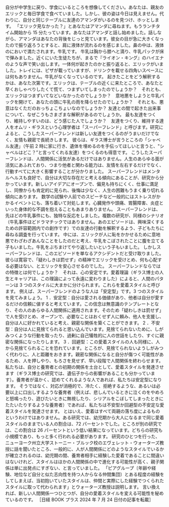 ###

自分が中学生に戻り、学食にいるところを想像してください。あなたは、親友のエリックと毎日学食で食べていました。しかし、彼の姿は今日は見えません。代わりに、自分と同じテーブルに友達のアマンダがいるのを見つけ、ホッとします。
「エリック見なかった？」とあなたはアマンダに尋ねます。もうランチタイム開始から 15 分たっています。あなたはアマンダと話し始めました。話しながら、アマンダはあなたの背後をじっと見ています。彼女の目が急に大きくなったので振り返ろうとすると、肩に液体が流れるのを感じました。鼻の中は、液体のにおいで満たされます。牛乳です。
牛乳は胸から膝へと滴り、牛乳パックが床で弾みました。近くにいた生徒たちが、まるで『ライオン・キング』のハイエナのような声で笑い出します。一体何が起きたのかと振り返ると、エリックがいました。トレイには、ピザが載っていますが、ドリンクを載せる四角いスペースには何もありません。牛乳がなくなっているのです。
起きたことをどう解釈するかは、あなた次第です。エリックは、テーブルの近くに来たところで、あなたと早くおしゃべりしたくて慌て、つまずいてしまったのでしょうか？　それとも、エリックはつまずいてなどいなかったのでしょうか？　意地悪をしようと牛乳パックを開けて、あなたの頭に牛乳の雨を降らせたのでしょうか？　それとも、悪意はなくただのおっちょこちょいなのでしょうか？
友達との間で起きた出来事について、なぜこうもさまざまな解釈があるのでしょうか。
最も友達をつくり、維持しやすいのは、どう感じた人でしょうか？　友達をつくり、維持する達人をオムリ・ギラスという心理学者は「スーパーフレンド」と呼びます。研究によると、こうしたスーパーフレンドは新しい友達をつくるのがうまいだけでなく、友情も親密で長続きします。
彼らは、ギラス博士が言うところの「シャベル友達」（午前 2 時に家に行き、遺体を埋めるのを手伝ってほしいと言うと、"シャベルはどこ？”と言ってくれる友達）をつくるのも得意です。
こうしたスーパーフレンドは、人間関係に活気があるだけではありません。人生のあらゆる面が活気にあふれており、つまり他者と関わる能力は、友情を左右するだけでなく、行動すべてに大きく影響することが分かりました。
スーパーフレンドはメンタルヘルスも良好で、自分は大切な存在だと考える傾向にあることが、研究から分かっています。新しいアイデアにオープンで、偏見も持ちにくく、仕事に満足し、同僚からも肯定的に見られ、後悔は少なく、人生の困難もうまく乗り切れる傾向にあります。
数学の試験や人前でのスピーチなど一般的にはストレスがかかるイベントにも、落ち着いて対処します。心臓発作や頭痛、胃腸障害、炎症といった身体的な不調を抱えることもあまりありません。
スーパーフレンドは、先ほどの牛乳事件にも、独特な反応をしました。複数の研究が、同様のシナリオ（牛乳事件ほどドラマチックではありません。あのエピソードは、興味深くするための許容範囲内での創作です）での友達の行動を解釈するよう、子どもたちに尋ねる調査を行っています。
中には、エリックが人に恥をかかせるために意地悪でわざわざあんなことをしたのだと考え、牛乳をこぼされたことに腹を立てる子もいました。牛乳をぶちまけてやり返したいという子もいました。
しかしスーパーフレンドは、このエピソードを単なるアクシデントだと受け取りました。彼らは寛容で、「疑わしきは罰せず」の精神でエリックを受けとめ、何も心配する必要はない、とエリックを安心させるのでした。
スーパーフレンドならではの特徴とは何でしょうか？　それは、心の安定です。愛着理論（ギラス博士の人生とキャリアは、この理論によって永遠に変わりました）によると、人間のパターンは 3 つのスタイルに大まかに分けられます。これらを愛着スタイルと呼びます。
例えば、スーパーフレンドのような人は「安定型」です。3 つのスタイルを見てみましょう。
1 ．安定型：自分は愛される価値があり、他者は自分が愛するだけの信頼に値すると考えています。この信念は無意識のテンプレートとなり、その人のあらゆる人間関係に適用されます。そのため「疑わしきは罰せず」で人を受けとめ、オープンで、必要なことはおくせず人に頼み、他人を支援し、自分は人に好かれていると考え、親密な関係を築くことができます。
2 ．不安型：自分は人に見捨てられると思い込んでいます。見捨てられないために、しがみつくような行動を取ったり、過剰に自己犠牲的に人の世話をしたり、すぐに親密な関係になったりします。
3 ．回避型：この愛着スタイルの人も同様に、人から見捨てられることを恐れています。ところが、見捨てられないようしがみつく代わりに、人と距離をおきます。親密な関係になると自分が傷つく可能性があるため、人を押しやり、もろさを見せず、早い段階で人間関係を終わらせます。
私たちは、自分と養育者との初期の関係を土台として、愛着スタイルを発達させます（ギラス博士の研究では、遺伝子からの影響があることも分かっています）。養育者が温かく、認めてくれるような人であれば、私たちは安定型になります。
そうではなく、対応が消極的で、冷たく、拒絶するような、あるいは必要以上に口出しするような養育者（例えば、悲しんでいるときに泣くのをやめろと怒鳴ったり、遊びたいときに無視したり、シリアルをこぼしてしまったときにたたいたりするような養育者）であれば、私たちは不安型か回避型の不安定な愛着スタイルを発達させます。
とはいえ、愛着はすべて両親の落ち度によるものというわけではありません。ある研究では、幼児期から大人になるまで同じ愛着スタイルのままでいる人の割合は、72 パーセントでした。ところが別の研究では、この割合は 26 パーセントという低い結果になっています。どちらの研究も小規模であり、もっと多く行われる必要があります。
研究のひとつを行った、ニューヨーク州立大学ストーニー・ブルック校のエヴェレット・ウォーターズ教授に話を聞いたところ、一般的に、人が人間関係にどのようなスタイルでいるかが確立されるのは、幼児期の間、養育者相手に経験した愛着であることに間違いはないけれど、スタイルはほかの人間関係の中で進化する可能性が高く、親子関係は単に出発点にすぎない、と言っていました。
「ピアグループ〔年齢や経験、地位など自分と似た志向性を持つ人からなる仲間集団〕とある程度の経験をしてしまえば、当初抱いていたスタイルは、仲間と実際にした経験でつくられたスタイルに取って代わられます」とウォーターズ教授は説明します。
言い換えれば、新しい人間関係一つひとつが、自分の愛着スタイルを変える可能性を秘めているのです。
［日経 BOOK プラス 2024 年 7 月 24 日付の記事を転載］
